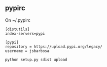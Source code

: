 ## pypirc
On ~/.pypirc

```
[distutils] 
index-servers=pypi

[pypi] 
repository = https://upload.pypi.org/legacy/ 
username = jsbarbosa
```

`python setup.py sdist upload`
